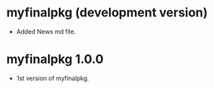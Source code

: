 # myfinalpkg (development version)

* Added News md file.

# myfinalpkg 1.0.0

* 1st version of myfinalpkg.
